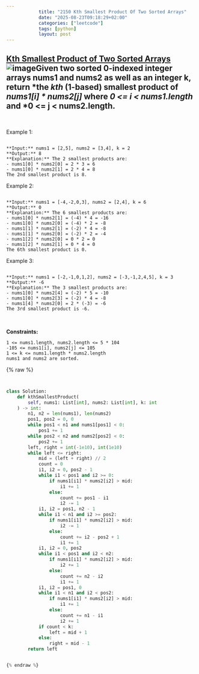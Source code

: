 ```yaml
---
            title: "2150 Kth Smallest Product Of Two Sorted Arrays"
            date: "2025-08-23T09:18:29+02:00"
            categories: ["leetcode"]
            tags: [python]
            layout: post
---
```

            
## [Kth Smallest Product of Two Sorted Arrays](https://leetcode.com/problems/kth-smallest-product-of-two-sorted-arrays) ![image](https://img.shields.io/badge/Difficulty-Hard-red)Given two **sorted 0-indexed** integer arrays nums1 and nums2 as well as an integer k, return *the *kth* (**1-based**) smallest product of *nums1[i] * nums2[j]* where *0 <= i < nums1.length* and *0 <= j < nums2.length.

 

Example 1:

```

**Input:** nums1 = [2,5], nums2 = [3,4], k = 2
**Output:** 8
**Explanation:** The 2 smallest products are:
- nums1[0] * nums2[0] = 2 * 3 = 6
- nums1[0] * nums2[1] = 2 * 4 = 8
The 2nd smallest product is 8.

```

Example 2:

```

**Input:** nums1 = [-4,-2,0,3], nums2 = [2,4], k = 6
**Output:** 0
**Explanation:** The 6 smallest products are:
- nums1[0] * nums2[1] = (-4) * 4 = -16
- nums1[0] * nums2[0] = (-4) * 2 = -8
- nums1[1] * nums2[1] = (-2) * 4 = -8
- nums1[1] * nums2[0] = (-2) * 2 = -4
- nums1[2] * nums2[0] = 0 * 2 = 0
- nums1[2] * nums2[1] = 0 * 4 = 0
The 6th smallest product is 0.

```

Example 3:

```

**Input:** nums1 = [-2,-1,0,1,2], nums2 = [-3,-1,2,4,5], k = 3
**Output:** -6
**Explanation:** The 3 smallest products are:
- nums1[0] * nums2[4] = (-2) * 5 = -10
- nums1[0] * nums2[3] = (-2) * 4 = -8
- nums1[4] * nums2[0] = 2 * (-3) = -6
The 3rd smallest product is -6.

```

 

**Constraints:**

	1 <= nums1.length, nums2.length <= 5 * 104
	-105 <= nums1[i], nums2[j] <= 105
	1 <= k <= nums1.length * nums2.length
	nums1 and nums2 are sorted.

{% raw %}


```python


class Solution:
    def kthSmallestProduct(
        self, nums1: List[int], nums2: List[int], k: int
    ) -> int:
        n1, n2 = len(nums1), len(nums2)
        pos1, pos2 = 0, 0
        while pos1 < n1 and nums1[pos1] < 0:
            pos1 += 1
        while pos2 < n2 and nums2[pos2] < 0:
            pos2 += 1
        left, right = int(-1e10), int(1e10)
        while left <= right:
            mid = (left + right) // 2
            count = 0
            i1, i2 = 0, pos2 - 1
            while i1 < pos1 and i2 >= 0:
                if nums1[i1] * nums2[i2] > mid:
                    i1 += 1
                else:
                    count += pos1 - i1
                    i2 -= 1
            i1, i2 = pos1, n2 - 1
            while i1 < n1 and i2 >= pos2:
                if nums1[i1] * nums2[i2] > mid:
                    i2 -= 1
                else:
                    count += i2 - pos2 + 1
                    i1 += 1
            i1, i2 = 0, pos2
            while i1 < pos1 and i2 < n2:
                if nums1[i1] * nums2[i2] > mid:
                    i2 += 1
                else:
                    count += n2 - i2
                    i1 += 1
            i1, i2 = pos1, 0
            while i1 < n1 and i2 < pos2:
                if nums1[i1] * nums2[i2] > mid:
                    i1 += 1
                else:
                    count += n1 - i1
                    i2 += 1
            if count < k:
                left = mid + 1
            else:
                right = mid - 1
        return left


{% endraw %}
```
